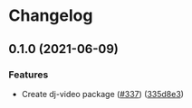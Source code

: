 # Changelog

## 0.1.0 (2021-06-09)

### Features

- Create dj-video package ([#337](https://www.github.com/newscorp-ghfb/dj-rendering/issues/337)) ([335d8e3](https://www.github.com/newscorp-ghfb/dj-rendering/commit/335d8e3d06e24dad477b59372c4ea49075b13e8a))
